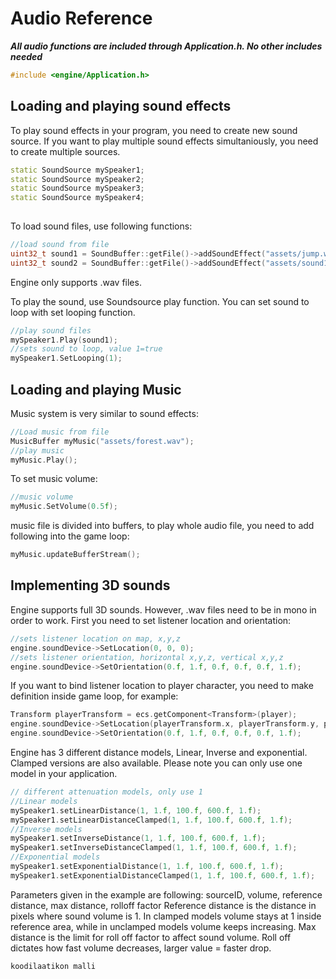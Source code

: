 # Audio Reference

***All audio functions are included through Application.h. No other includes needed***
```cpp
#include <engine/Application.h>
```

## Loading and playing sound effects

To play sound effects in your program, you need to create new sound source. If you want to play multiple sound effects simultaniously, you need to create multiple sources.

```cpp
static SoundSource mySpeaker1;
static SoundSource mySpeaker2;
static SoundSource mySpeaker3;
static SoundSource mySpeaker4;
	
```

To load sound files, use following functions:
```cpp
//load sound from file
uint32_t sound1 = SoundBuffer::getFile()->addSoundEffect("assets/jump.wav");
uint32_t sound2 = SoundBuffer::getFile()->addSoundEffect("assets/sound100.wav");
```
Engine only supports .wav files.

To play the sound, use Soundsource play function. You can set sound to loop with set looping function.
```cpp
//play sound files
mySpeaker1.Play(sound1);
//sets sound to loop, value 1=true
mySpeaker1.SetLooping(1);
```


## Loading and playing Music

Music system is very similar to sound effects:
```cpp
//Load music from file
MusicBuffer myMusic("assets/forest.wav");
//play music
myMusic.Play();
```
To set music volume:
```cpp
//music volume
myMusic.SetVolume(0.5f);
```

music file is divided into buffers, to play whole audio file, you need to add following into the game loop:
```cpp
myMusic.updateBufferStream();
```


## Implementing 3D sounds

Engine supports full 3D sounds. However, .wav files need to be in mono in order to work.
First you need to set listener location and orientation:
```cpp
//sets listener location on map, x,y,z
engine.soundDevice->SetLocation(0, 0, 0);
//sets listener orientation, horizontal x,y,z, vertical x,y,z
engine.soundDevice->SetOrientation(0.f, 1.f, 0.f, 0.f, 0.f, 1.f);
```
If you want to bind listener location to player character, you need to make definition inside game loop, for example:
```cpp
Transform playerTransform = ecs.getComponent<Transform>(player);
engine.soundDevice->SetLocation(playerTransform.x, playerTransform.y, playerTransform.z);
engine.soundDevice->SetOrientation(0.f, 1.f, 0.f, 0.f, 0.f, 1.f);
```



Engine has 3 different distance models, Linear, Inverse and exponential.
Clamped versions are also available.
Please note you can only use one model in your application.
```cpp
// different attenuation models, only use 1
//Linear models
mySpeaker1.setLinearDistance(1, 1.f, 100.f, 600.f, 1.f);
mySpeaker1.setLinearDistanceClamped(1, 1.f, 100.f, 600.f, 1.f);
//Inverse models
mySpeaker1.setInverseDistance(1, 1.f, 100.f, 600.f, 1.f);
mySpeaker1.setInverseDistanceClamped(1, 1.f, 100.f, 600.f, 1.f);
//Exponential models
mySpeaker1.setExponentialDistance(1, 1.f, 100.f, 600.f, 1.f);
mySpeaker1.setExponentialDistanceClamped(1, 1.f, 100.f, 600.f, 1.f);
```
Parameters given in the example are following:
sourceID, volume, reference distance, max distance, rolloff factor
Reference distance is the distance in pixels where sound volume is 1.
In clamped models volume stays at 1 inside reference area, while in unclamped models volume keeps increasing.
Max distance is the limit for roll off factor to affect sound volume.
Roll off dictates how fast volume decreases, larger value = faster drop.




```cpp
koodilaatikon malli
```